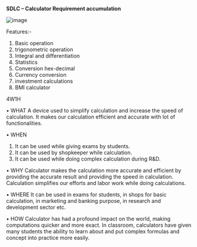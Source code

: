 **SDLC – Calculator
Requirement accumulation**

![image](https://user-images.githubusercontent.com/78853339/107761687-ccc25b00-6d51-11eb-8fec-f223f881ed90.png)


Features:-
1. Basic operation
2. trigonometric operation
3. Integral and differentiation
4. Statistics
5. Conversion hex-decimal
6. Currency conversion
7. investment calculations
8. BMI calculator

4W1H

•	WHAT
A device used to simplify calculation and increase the speed of calculation. It makes our calculation efficient and accurate with lot of functionalities.

•	WHEN

1.	It can be used while giving exams by students.
2.	It can be used by shopkeeper while calculation.
3.	It can be used while doing complex calculation during R&D.

•	WHY
Calculator makes the calculation more accurate and efficient by providing the accurate result and providing the speed in calculation. Calculation simplifies our efforts and labor work while doing calculations.

•	WHERE
It can be used in exams for students, in shops for basic calculation, in marketing and banking purpose, in research and development sector etc.

•	HOW
Calculator has had a profound impact on the world, making computations quicker and more exact. In classroom, calculators have given many students the ability to learn about and put complex formulas and concept into practice more easily.

